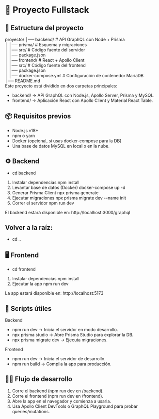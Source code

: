 # 🚀 Proyecto Fullstack

## 📂 Estructura del proyecto

proyecto/
│── backend/ # API GraphQL con Node + Prisma  
│ │── prisma/ # Esquema y migraciones  
│ │── src/ # Código fuente del servidor  
│ │── package.json  
│
│── frontend/ # React + Apollo Client  
│ │── src/ # Código fuente del frontend  
│ │── package.json  
│
│── docker-compose.yml # Configuración de contenedor MariaDB  
│── README.md  
Este proyecto está dividido en dos carpetas principales:

- backend/ → API GraphQL con Node.js, Apollo Server, Prisma y MySQL.
- frontend/ → Aplicación React con Apollo Client y Material React Table.

## 📦 Requisitos previos

- Node.js v18+
- npm o yarn
- Docker (opcional, si usas docker-compose para la DB)
- Una base de datos MySQL en local o en la nube.

## ⚙️ Backend

- cd backend

1. Instalar dependencias
   npm install
2. Levantar base de datos (Docker)
   docker-compose up -d
3. Generar Prisma Client
   npx prisma generate
4. Ejecutar migraciones
   npx prisma migrate dev --name init
5. Correr el servidor
   npm run dev

El backend estará disponible en: http://localhost:3000/graphql

## Volver a la raíz:

- cd ..

## 🖥️ Frontend

- cd frontend

1. Instalar dependencias
   npm install
2. Ejecutar la app
   npm run dev

La app estará disponible en: http://localhost:5173

## 🚀 Scripts útiles

Backend

- npm run dev → Inicia el servidor en modo desarrollo.
- npx prisma studio → Abre Prisma Studio para explorar la DB.
- npx prisma migrate dev → Ejecuta migraciones.

Frontend

- npm run dev → Inicia el servidor de desarrollo.
- npm run build → Compila la app para producción.

## 🧑‍💻 Flujo de desarrollo

1. Corre el backend (npm run dev en /backend).
2. Corre el frontend (npm run dev en /frontend).
3. Abre la app en el navegador y comienza a usarla.
4. Usa Apollo Client DevTools o GraphQL Playground para probar queries/mutations.
